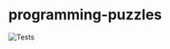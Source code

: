 # programming-puzzles

![Tests](https://github.com/ardavanghaffari/programming-puzzles/actions/workflows/build.yaml/badge.svg)
